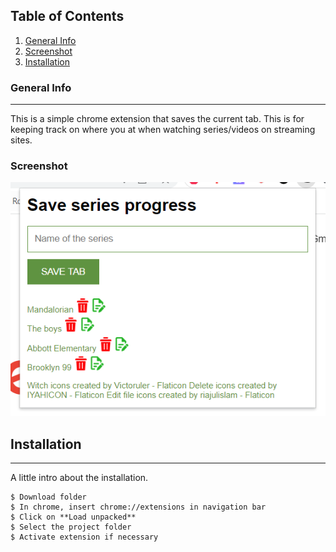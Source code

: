 ## Table of Contents
1. [General Info](#general-info)
2. [Screenshot](#screenshot)
3. [Installation](#installation)
### General Info
***
This is a simple chrome extension that saves the current tab. This is for keeping track on where you at when watching series/videos on streaming sites.
### Screenshot
![Screenshot](screenshotsample.png)
## Installation
***
A little intro about the installation. 
```
$ Download folder
$ In chrome, insert chrome://extensions in navigation bar
$ Click on **Load unpacked**
$ Select the project folder
$ Activate extension if necessary
```
